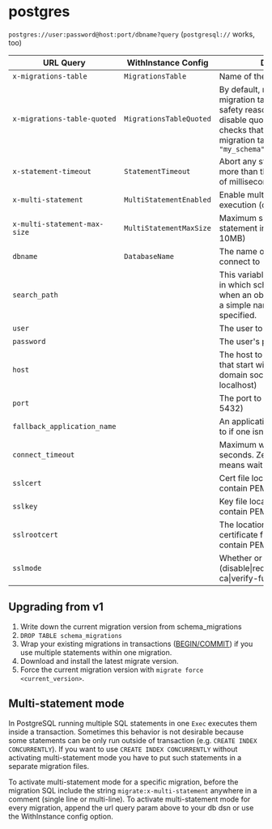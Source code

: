 # postgres

`postgres://user:password@host:port/dbname?query` (`postgresql://` works, too)

| URL Query  | WithInstance Config | Description |
|------------|---------------------|-------------|
| `x-migrations-table` | `MigrationsTable` | Name of the migrations table |
| `x-migrations-table-quoted` | `MigrationsTableQuoted` | By default, migrate quotes the migration table for SQL injection safety reasons. This option disable quoting and naively checks that you have quoted the migration table name. e.g. `"my_schema"."schema_migrations"` |
| `x-statement-timeout` | `StatementTimeout` | Abort any statement that takes more than the specified number of milliseconds |
| `x-multi-statement` | `MultiStatementEnabled` | Enable multi-statement execution (default: false) |
| `x-multi-statement-max-size` | `MultiStatementMaxSize` | Maximum size of single statement in bytes (default: 10MB) |
| `dbname` | `DatabaseName` | The name of the database to connect to |
| `search_path` | | This variable specifies the order in which schemas are searched when an object is referenced by a simple name with no schema specified. |
| `user` | | The user to sign in as |
| `password` | | The user's password |
| `host` | | The host to connect to. Values that start with / are for unix domain sockets. (default is localhost) |
| `port` | | The port to bind to. (default is 5432) |
| `fallback_application_name` | | An application_name to fall back to if one isn't provided. |
| `connect_timeout` | | Maximum wait for connection, in seconds. Zero or not specified means wait indefinitely. |
| `sslcert` | | Cert file location. The file must contain PEM encoded data. |
| `sslkey` | | Key file location. The file must contain PEM encoded data. |
| `sslrootcert` | | The location of the root certificate file. The file must contain PEM encoded data. |
| `sslmode` | | Whether or not to use SSL (disable\|require\|verify-ca\|verify-full) |


## Upgrading from v1

1. Write down the current migration version from schema_migrations
1. `DROP TABLE schema_migrations`
2. Wrap your existing migrations in transactions ([BEGIN/COMMIT](https://www.postgresql.org/docs/current/static/transaction-iso.html)) if you use multiple statements within one migration.
3. Download and install the latest migrate version.
4. Force the current migration version with `migrate force <current_version>`.

## Multi-statement mode

In PostgreSQL running multiple SQL statements in one `Exec` executes them inside a transaction. Sometimes this
behavior is not desirable because some statements can be only run outside of transaction (e.g.
`CREATE INDEX CONCURRENTLY`). If you want to use `CREATE INDEX CONCURRENTLY` without activating multi-statement mode
you have to put such statements in a separate migration files.

To activate multi-statement mode for a specific migration, before the migration SQL include the string `migrate:x-multi-statement` anywhere in a comment (single line or multi-line).
To activate multi-statement mode for every migration, append the url query param above to your db dsn or use the WithInstance config option.